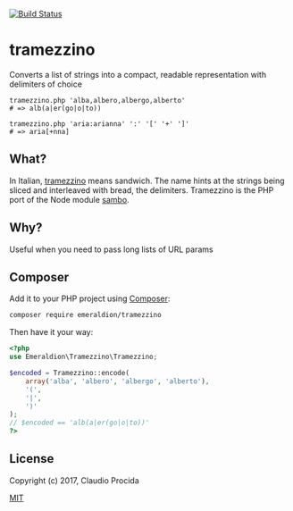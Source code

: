 [![Build Status](https://travis-ci.org/emeraldion/tramezzino.svg?branch=master)](https://travis-ci.org/emeraldion/tramezzino)

# tramezzino

Converts a list of strings into a compact, readable representation with delimiters of choice

```
tramezzino.php 'alba,albero,albergo,alberto'
# => alb(a|er(go|o|to))

tramezzino.php 'aria:arianna' ':' '[' '+' ']'
# => aria[+nna]
```

## What?

In Italian, [tramezzino](https://it.wiktionary.org/wiki/tramezzino) means sandwich. The name hints at the strings being sliced and interleaved with bread, the delimiters. Tramezzino is the PHP port of the Node module [sambo](https://npm.im/sambo).

## Why?

Useful when you need to pass long lists of URL params

## Composer

Add it to your PHP project using [Composer](https://getcomposer.org):

```sh
composer require emeraldion/tramezzino
```

Then have it your way:

```php
<?php
use Emeraldion\Tramezzino\Tramezzino;

$encoded = Tramezzino::encode(
	array('alba', 'albero', 'albergo', 'alberto'),
	'(',
	'|',
	')'
);
// $encoded == 'alb(a|er(go|o|to))'
?>
```

## License

Copyright (c) 2017, Claudio Procida

[MIT](https://opensource.org/licenses/MIT)
